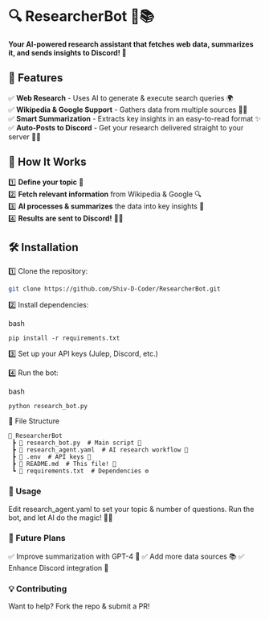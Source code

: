 # 🔍 ResearcherBot 🤖📚  
**Your AI-powered research assistant that fetches web data, summarizes it, and sends insights to Discord! 🚀**  

## 🌟 Features  
✅ **Web Research** - Uses AI to generate & execute search queries 🌍  
✅ **Wikipedia & Google Support** - Gathers data from multiple sources 📖🔎  
✅ **Smart Summarization** - Extracts key insights in an easy-to-read format ✨  
✅ **Auto-Posts to Discord** - Get your research delivered straight to your server 💬🚀  

## 🚀 How It Works  
1️⃣ **Define your topic** 📌  
2️⃣ **Fetch relevant information** from Wikipedia & Google 🔍  
3️⃣ **AI processes & summarizes** the data into key insights 🧠  
4️⃣ **Results are sent to Discord!** 🎯💬  

## 🛠 Installation  

1️⃣ Clone the repository:  
```bash
git clone https://github.com/Shiv-D-Coder/ResearcherBot.git
```
2️⃣ Install dependencies:

bash
```
pip install -r requirements.txt
```
3️⃣ Set up your API keys (Julep, Discord, etc.)

4️⃣ Run the bot:

bash
```
python research_bot.py
```

📁 File Structure
```
📂 ResearcherBot  
 ┣ 📜 research_bot.py  # Main script 🚀  
 ┣ 📜 research_agent.yaml  # AI research workflow 🧠  
 ┣ 📜 .env  # API keys 🔑  
 ┣ 📜 README.md  # This file! 📄  
 ┗ 📜 requirements.txt  # Dependencies ⚙️
```

### 🎯 Usage
Edit research_agent.yaml to set your topic & number of questions.
Run the bot, and let AI do the magic! 🎩✨

### 🌟 Future Plans
✅ Improve summarization with GPT-4 🚀
✅ Add more data sources 📚
✅ Enhance Discord integration 💬

### 💡 Contributing
Want to help? Fork the repo & submit a PR! 
